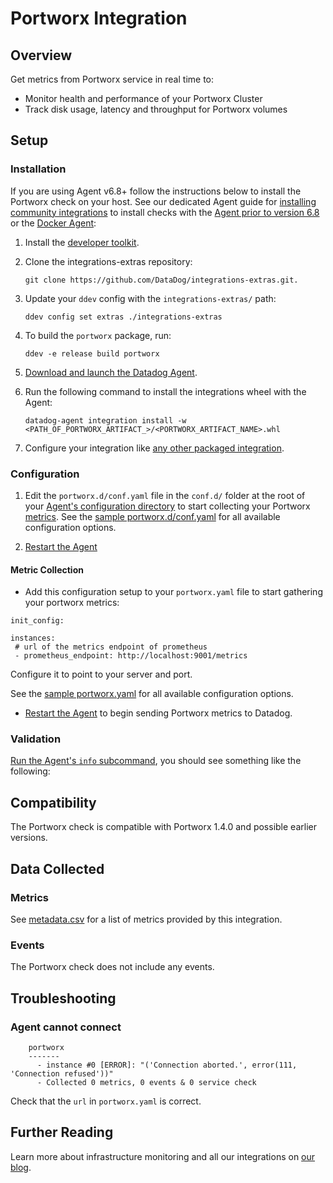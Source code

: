 # Portworx Integration

## Overview

Get metrics from Portworx service in real time to:

- Monitor health and performance of your Portworx Cluster
- Track disk usage, latency and throughput for Portworx volumes

## Setup

### Installation

If you are using Agent v6.8+ follow the instructions below to install the Portworx check on your host. See our dedicated Agent guide for [installing community integrations][1] to install checks with the [Agent prior to version 6.8][2] or the [Docker Agent][3]:

1. Install the [developer toolkit][4].
2. Clone the integrations-extras repository:

    ```
    git clone https://github.com/DataDog/integrations-extras.git.
    ```

3. Update your `ddev` config with the `integrations-extras/` path:

    ```
    ddev config set extras ./integrations-extras
    ```

4. To build the `portworx` package, run:

    ```
    ddev -e release build portworx
    ```

5. [Download and launch the Datadog Agent][5].
6. Run the following command to install the integrations wheel with the Agent:

    ```
    datadog-agent integration install -w <PATH_OF_PORTWORX_ARTIFACT_>/<PORTWORX_ARTIFACT_NAME>.whl
    ```

7. Configure your integration like [any other packaged integration][6].

### Configuration

1. Edit the `portworx.d/conf.yaml` file in the `conf.d/` folder at the root of your [Agent's configuration directory][7] to start collecting your Portworx [metrics](#metric-collection).
  See the [sample portworx.d/conf.yaml][8] for all available configuration options.

2. [Restart the Agent][9]

#### Metric Collection

- Add this configuration setup to your `portworx.yaml` file to start gathering your portworx metrics:

```
init_config:

instances:
 # url of the metrics endpoint of prometheus
 - prometheus_endpoint: http://localhost:9001/metrics
```

Configure it to point to your server and port.

See the [sample portworx.yaml][10] for all available configuration options.

* [Restart the Agent][11] to begin sending Portworx metrics to Datadog.

### Validation

[Run the Agent's `info` subcommand][12], you should see something like the following:

## Compatibility

The Portworx check is compatible with Portworx 1.4.0 and possible earlier versions.

## Data Collected

### Metrics

See [metadata.csv][13] for a list of metrics provided by this integration.

### Events

The Portworx check does not include any events.

## Troubleshooting

### Agent cannot connect

```
    portworx
    -------
      - instance #0 [ERROR]: "('Connection aborted.', error(111, 'Connection refused'))"
      - Collected 0 metrics, 0 events & 0 service check
```

Check that the `url` in `portworx.yaml` is correct.

## Further Reading

Learn more about infrastructure monitoring and all our integrations on [our blog][14].

[1]: https://docs.datadoghq.com/agent/guide/community-integrations-installation-with-docker-agent
[2]: https://docs.datadoghq.com/agent/guide/community-integrations-installation-with-docker-agent/?tab=agentpriorto68
[3]: https://docs.datadoghq.com/agent/guide/community-integrations-installation-with-docker-agent/?tab=docker
[4]: https://docs.datadoghq.com/developers/integrations/new_check_howto/#developer-toolkit
[5]: https://app.datadoghq.com/account/settings#agent
[6]: https://docs.datadoghq.com/getting_started/integrations
[7]: https://docs.datadoghq.com/agent/guide/agent-configuration-files/?tab=agentv6#agent-configuration-directory
[8]: https://github.com/DataDog/integrations-extras/blob/master/portworx/datadog_checks/portworx/data/conf.yaml.example
[9]: https://docs.datadoghq.com/agent/guide/agent-commands/?tab=agentv6#start-stop-and-restart-the-agent
[10]: https://github.com/DataDog/integrations-extras/blob/master/portworx/datadog_checks/portworx/data/conf.yaml.example
[11]: https://docs.datadoghq.com/agent/faq/agent-commands/#start-stop-restart-the-agent
[12]: https://docs.datadoghq.com/agent/faq/agent-status-and-information
[13]: https://github.com/DataDog/integrations-extras/blob/master/portworx/metadata.csv
[14]: https://www.datadoghq.com/blog
